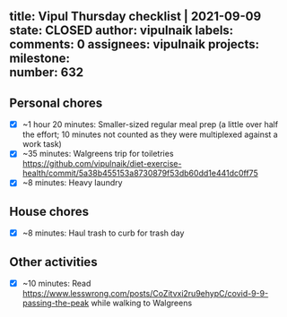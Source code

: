 title:	Vipul Thursday checklist | 2021-09-09
state:	CLOSED
author:	vipulnaik
labels:	
comments:	0
assignees:	vipulnaik
projects:	
milestone:	
number:	632
--
## Personal chores

- [x] ~1 hour 20 minutes: Smaller-sized regular meal prep (a little over half the effort; 10 minutes not counted as they were multiplexed against a work task)
- [x] ~35 minutes: Walgreens trip for toiletries https://github.com/vipulnaik/diet-exercise-health/commit/5a38b455153a8730879f53db60dd1e441dc0ff75
- [x] ~8 minutes: Heavy laundry 

## House chores

- [x] ~8 minutes: Haul trash to curb for trash day

## Other activities

- [x] ~10 minutes: Read https://www.lesswrong.com/posts/CoZitvxi2ru9ehypC/covid-9-9-passing-the-peak while walking to Walgreens
